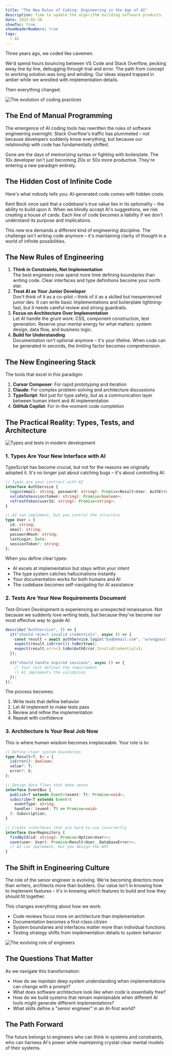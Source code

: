 ```yaml
---
title: "The New Rules of Coding: Engineering in the Age of AI"
description: Time to update the algorithm building software products.
date: 2025-02-20
showToc: true
showHeaderNumbers: true
tags:
  - AI
---
```


Three years ago, we coded like cavemen.

We'd spend hours bouncing between VS Code and Stack Overflow, pecking away line by line, debugging through trial and error. The path from concept to working solution was long and winding. Our ideas stayed trapped in amber while we wrestled with implementation details.

Then everything changed.

![The evolution of coding practices](/images/posts/llm-coding-best-practices/the-new-rules-of-coding-engineering-in-the-age-of-ai-figure-1.png)

## The End of Manual Programming

The emergence of AI coding tools has rewritten the rules of software engineering overnight. Stack Overflow's traffic has plummeted – not because developers suddenly know everything, but because our relationship with code has fundamentally shifted.

Gone are the days of memorizing syntax or fighting with boilerplate. The 10x developer isn't just becoming 20x or 50x more productive. They're entering a new paradigm entirely.

## The Hidden Cost of Infinite Code

Here's what nobody tells you: AI-generated code comes with hidden costs.

Kent Beck once said that a codebase's true value lies in its optionality – the ability to build upon it. When we blindly accept AI's suggestions, we risk creating a house of cards. Each line of code becomes a liability if we don't understand its purpose and implications.

This new era demands a different kind of engineering discipline. The challenge isn't writing code anymore – it's maintaining clarity of thought in a world of infinite possibilities.

## The New Rules of Engineering

1.  **Think in Constraints, Not Implementation**  
    The best engineers now spend more time defining boundaries than writing code. Clear interfaces and type definitions become your north star.
2.  **Treat AI as Your Junior Developer**  
    Don't think of it as a co-pilot – think of it as a skilled but inexperienced junior dev. It can write basic implementations and boilerplate lightning-fast, but it needs careful review and strong guardrails.
3.  **Focus on Architecture Over Implementation**  
    Let AI handle the grunt work: CSS, component construction, test generation. Reserve your mental energy for what matters: system design, data flow, and business logic.
4.  **Build for Understanding**  
    Documentation isn't optional anymore – it's your lifeline. When code can be generated in seconds, the limiting factor becomes comprehension.

## The New Engineering Stack

The tools that excel in this paradigm:

1.  **Cursor Composer**: For rapid prototyping and iteration
2.  **Claude**: For complex problem-solving and architecture discussions
3.  **TypeScript**: Not just for type safety, but as a communication layer between human intent and AI implementation
4.  **GitHub Copilot**: For in-the-moment code completion

## The Practical Reality: Types, Tests, and Architecture

![Types and tests in modern development](/images/posts/llm-coding-best-practices/the-practical-reality-types-tests-and-architecture.png)

### 1. Types Are Your New Interface with AI

TypeScript has become crucial, but not for the reasons we originally adopted it. It's no longer just about catching bugs – it's about controlling AI:

```typescript
// Types are your contract with AI
interface AuthService {
  login(email: string, password: string): Promise<Result<User, AuthError>>;
  validateSession(token: string): Promise<boolean>;
  refreshToken(userId: string): Promise<string>;
}

// AI can implement, but you control the structure
type User = {
  id: string;
  email: string;
  passwordHash: string;
  lastLogin: Date;
  sessionToken?: string;
};
```

When you define clear types:

- AI excels at implementation but stays within your intent
- The type system catches hallucinations instantly
- Your documentation works for both humans and AI
- The codebase becomes self-navigating for AI assistance

### 2. Tests Are Your New Requirements Document

Test-Driven Development is experiencing an unexpected renaissance. Not because we suddenly love writing tests, but because they've become our most effective way to guide AI:

```typescript
describe("AuthService", () => {
  it("should reject invalid credentials", async () => {
    const result = await authService.login("bad@email.com", "wrongpass");
    expect(result.isError()).toBe(true);
    expect(result.error).toBe(AuthError.InvalidCredentials);
  });

  it("should handle expired sessions", async () => {
    // Your test defines the requirement
    // AI implements the validation
  });
});
```

The process becomes:

1.  Write tests that define behavior
2.  Let AI implement to make tests pass
3.  Review and refine the implementation
4.  Repeat with confidence

### 3. Architecture Is Your Real Job Now

This is where human wisdom becomes irreplaceable. Your role is to:

```typescript
// Define clear system boundaries
type Result<T, E> = {
  isError(): boolean;
  value?: T;
  error?: E;
};

// Design data flows that make sense
interface EventBus {
  publish<T extends Event>(event: T): Promise<void>;
  subscribe<T extends Event>(
    eventType: string,
    handler: (event: T) => Promise<void>
  ): Subscription;
}

// Create interfaces that are hard to use incorrectly
interface UserRepository {
  findById(id: string): Promise<Option<User>>;
  save(user: User): Promise<Result<User, DatabaseError>>;
  // AI can implement, but you design the API
}
```

## The Shift in Engineering Culture

The role of the senior engineer is evolving. We're becoming directors more than writers, architects more than builders. Our value isn't in knowing how to implement features – it's in knowing which features to build and how they should fit together.

This changes everything about how we work:

- Code reviews focus more on architecture than implementation
- Documentation becomes a first-class citizen
- System boundaries and interfaces matter more than individual functions
- Testing strategy shifts from implementation details to system behavior

![The evolving role of engineers](/images/posts/llm-coding-best-practices/the-shift-in-engineering-culture.png)

## The Questions That Matter

As we navigate this transformation:

- How do we maintain deep system understanding when implementations can change with a prompt?
- What does software architecture look like when code is essentially free?
- How do we build systems that remain maintainable when different AI tools might generate different implementations?
- What skills define a "senior engineer" in an AI-first world?

## The Path Forward

The future belongs to engineers who can think in systems and constraints, who can harness AI's power while maintaining crystal-clear mental models of their systems.
